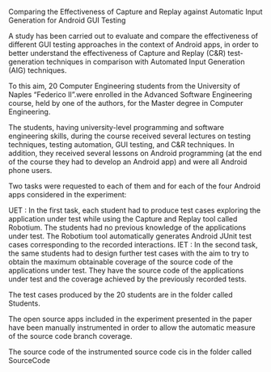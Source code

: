 Comparing the Effectiveness of Capture and Replay against Automatic Input Generation for Android GUI Testing

A study has been carried out to evaluate and compare the effectiveness of different GUI testing approaches in the context of Android apps, in order to better understand the effectiveness of Capture and Replay (C\&R) test-generation techniques in comparison with Automated Input Generation (AIG) techniques.

To this aim, 20 Computer Engineering students from the University of Naples “Federico II”.were enrolled in the Advanced Software Engineering course, held by one of the authors, for the Master degree in Computer Engineering.

The students, having university-level programming and software engineering skills, during the course received several lectures on testing techniques, testing automation, GUI testing, and C&R
techniques. In addition, they received several lessons on Android programming (at the end of the course they had to develop an Android app) and were all Android phone users.
 
Two tasks were requested to each of them and for each of the four Android apps considered in the experiment:
 
UET : In the first task, each student had to produce test cases exploring the application under test while using the Capture and Replay tool called Robotium. The students had no previous knowledge of the applications under test. The Robotium tool automatically generates Android JUnit test cases corresponding to the recorded interactions.
IET : In the second task, the same students had to design further test cases with the aim to try to obtain the maximum obtainable coverage of the source code of the applications under test. They have the source code of the applications under test and the coverage achieved by the previously recorded tests.

The test cases produced by the 20 students are in the folder called Students.

The open source apps included in the experiment presented in the paper have been manually instrumented in order to allow the automatic measure of the source code branch coverage.

The source code of the instrumented source code cis in the folder called SourceCode
